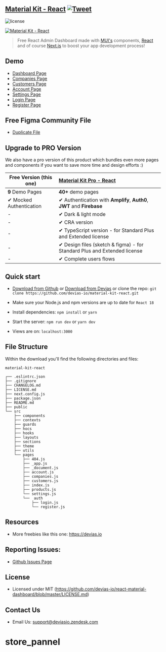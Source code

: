 ## [Material Kit - React](https://material-kit-react.devias.io/) [![Tweet](https://img.shields.io/twitter/url/http/shields.io.svg?style=social&logo=twitter)](https://twitter.com/intent/tweet?text=%F0%9F%9A%A8Devias%20Freebie%20Alert%20-%20An%20awesome%20ready-to-use%20register%20page%20made%20with%20%23material%20%23react%0D%0Ahttps%3A%2F%2Fdevias.io%20%23createreactapp%20%23devias%20%23material%20%23freebie%20%40devias-io)

![license](https://img.shields.io/badge/license-MIT-blue.svg)

[![Material Kit - React](https://github.com/devias-io/material-kit-react/blob/main/public/assets/thumbnail.png)](https://material-kit-react.devias.io/)

> Free React Admin Dashboard made with [MUI's](https://mui.com/?ref=devias-io)
> components, [React](https://reactjs.org/?ref=devias-io) and of
> course [Next.js](https://github.com/vercel/next.js/?ref=devias-io) to boost your app development
> process!

## Demo

- [Dashboard Page](https://material-kit-react.devias.io)
- [Companies Page](https://material-kit-react.devias.io/companies)
- [Customers Page](https://material-kit-react.devias.io/customers)
- [Account Page](https://material-kit-react.devias.io/account)
- [Settings Page](https://material-kit-react.devias.io/settings)
- [Login Page](https://material-kit-react.devias.io/auth/login)
- [Register Page](https://material-kit-react.devias.io/auth/register)

## Free Figma Community File

- [Duplicate File](https://www.figma.com/community/file/1039837897183395483/Devias-Dashboard-Design-Library-Kit)

## Upgrade to PRO Version

We also have a pro version of this product which bundles even more pages and components if you want
to save more time and design efforts :)

| Free Version (this one) | [Material Kit Pro - React](https://mui.com/store/items/devias-kit-pro/)  |
|-------------------------|:-------------------------------------------------------------------------|
| **9** Demo Pages        | **40+** demo pages                                                       
| ✔ Mocked Authentication | ✔ Authentication with **Amplify**, **Auth0**, **JWT** and **Firebase**   
| -                       | ✔ Dark & light mode                                                      
| -                       | ✔ CRA version                                                            
| -                       | ✔ TypeScript version - for Standard Plus and Extended license            
| -                       | ✔ Design files (sketch & figma) - for Standard Plus and Extended license 
| -                       | ✔ Complete users flows                                                   

## Quick start

- [Download from Github](https://github.com/devias-io/material-kit-react/archive/master.zip)
  or [Download from Devias](https://devias.io/products/material-kit-react) or clone the
  repo: `git clone https://github.com/devias-io/material-kit-react.git`

- Make sure your Node.js and npm versions are up to date for `React 18`

- Install dependencies: `npm install` or `yarn`

- Start the server: `npm run dev` or `yarn dev`

- Views are on: `localhost:3000`

## File Structure

Within the download you'll find the following directories and files:

```
material-kit-react

┌── .eslintrc.json
├── .gitignore
├── CHANGELOG.md
├── LICENSE.md
├── next.config.js
├── package.json
├── README.md
├── public
└── src
	├── components
	├── contexts
	├── guards
	├── hocs
	├── hooks
	├── layouts
	├── sections
	├── theme
	├── utils
	└── pages
		├── 404.js
		├── _app.js
		├── _document.js
		├── account.js
		├── companies.js
		├── customers.js
		├── index.js
		├── products.js
		└── settings.js
		└──  auth
			├── login.js
			└── register.js
```

## Resources

- More freebies like this one: <https://devias.io>

## Reporting Issues:

- [Github Issues Page](https://github.com/devias-io/react-material-dashboard/issues?ref=devias-io)

## License

- Licensed under MIT (https://github.com/devias-io/react-material-dashboard/blob/master/LICENSE.md)

## Contact Us

- Email Us: support@deviasio.zendesk.com
# store_pannel
